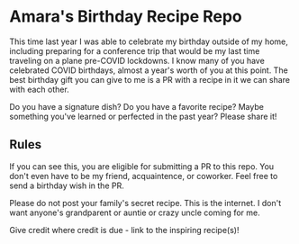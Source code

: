 # Amara's Birthday Recipe Repo

This time last year I was able to celebrate my birthday outside of my home, including preparing for a conference trip that would be my last time traveling on a plane pre-COVID lockdowns. I know many of you have celebrated COVID birthdays, almost a year's worth of you at this point. The best birthday gift you can give to me is a PR with a recipe in it we can share with each other.

Do you have a signature dish? Do you have a favorite recipe? Maybe something you've learned or perfected in the past year? Please share it! 

## Rules

If you can see this, you are eligible for submitting a PR to this repo. You don't even have to be my friend, acquaintence, or coworker. Feel free to send a birthday wish in the PR.

Please do not post your family's secret recipe. This is the internet. I don't want anyone's grandparent or auntie or crazy uncle coming for me.

Give credit where credit is due - link to the inspiring recipe(s)!
